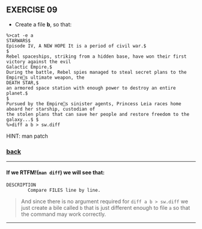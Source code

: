 ## EXERCISE 09

* Create a file **b**, so that:
```
%>cat -e a
STARWARS$
Episode IV, A NEW HOPE It is a period of civil war.$
$
Rebel spaceships, striking from a hidden base, have won their first victory against the evil
Galactic Empire.$
During the battle, Rebel spies managed to steal secret plans to the Empires ultimate weapon, the
DEATH STAR,$
an armored space station with enough power to destroy an entire planet.$
$
Pursued by the Empires sinister agents, Princess Leia races home aboard her starship, custodian of
the stolen plans that can save her people and restore freedom to the galaxy...$ $
%>diff a b > sw.diff
```

HINT: man patch

### [back](https://github.com/idevHive/42/tree/master/Piscines/C/Day00/files/ex09)

------------------------------------------
#### If we RTFM!(`man diff`) we will see that:
```
DESCRIPTION
		Compare FILES line by line.
```

> And since there is no argument required for `diff a b > sw.diff` we just
create a bile called `b` that is just different enough to file `a` so that the
command may work correctly.

------------------------------------------

